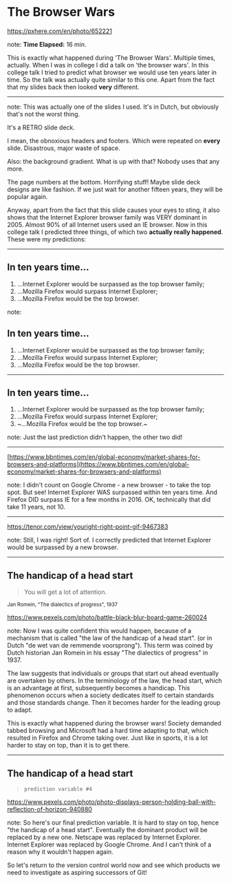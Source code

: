 <!-- .slide: data-background="img/background/usb-sticks.jpg" data-background-color="black" data-background-opacity="0.3" -->

# The Browser Wars

<https://pxhere.com/en/photo/652221> <!-- .element: class="attribution" -->

note:
**Time Elapsed:** 16 min.

This is exactly what happened during 'The Browser Wars'.
Multiple times, actually.
When I was in college I did a talk on 'the browser wars'.
In this college talk I tried to predict what browser we would use ten years later in time.
So the talk was actually quite similar to this one.
Apart from the fact that my slides back then looked **very** different.

---

<!-- .slide: data-background="img/background/the-browser-wars-2005.png" --->

note:
This was actually one of the slides I used.
It's in Dutch, but obviously that's not the worst thing.

It's a RETRO slide deck.

I mean, the obnoxious headers and footers.
Which were repeated on **every** slide. 
Disastrous, major waste of space.
 
Also: the background gradient. 
What is up with that?
Nobody uses that any more.

The page numbers  at the bottom.
Horrifying stuff!
Maybe slide deck designs are like fashion.
If we just wait for another fifteen years, they will be popular again.

Anyway, apart from the fact that this slide causes your eyes to sting, it also shows that the Internet Explorer browser family was VERY dominant in 2005.
Almost 90% of all Internet users used an IE browser.
Now in this college talk I predicted three things, of which two **actually really happened**.
These were my predictions:

---

## In ten years time...

1. ...Internet Explorer would be surpassed as the top browser family;
2. ...Mozilla Firefox would surpass Internet Explorer;
3. ...Mozilla Firefox would be the top browser.

note:

## In ten years time...

1. ...Internet Explorer would be surpassed as the top browser family;
2. ...Mozilla Firefox would surpass Internet Explorer;
3. ...Mozilla Firefox would be the top browser.

---

## In ten years time...

1. ...Internet Explorer would be surpassed as the top browser family;
2. ...Mozilla Firefox would surpass Internet Explorer;
3. ~...Mozilla Firefox would be the top browser.~

note:
Just the last prediction didn't happen, the other two did!

---

<!-- .slide: data-background="img/background/browser-shares-2007-2018.jpg" data-background-size="contain" data-background-color="white" --->

[https://www.bbntimes.com/en/global-economy/market-shares-for-browsers-and-platforms](https://www.bbntimes.com/en/global-economy/market-shares-for-browsers-and-platforms) <!-- .element: class="attribution" -->

note:
I didn't count on Google Chrome - a new browser - to take the top spot.
But see!
Internet Explorer WAS surpassed within ten years time.
And Firefox DID surpass IE for a few months in 2016.
OK, technically that did take 11 years, not 10.

---

<!-- .slide: data-background-video="video/i-was-right.mp4" data-background-video-loop="true" data-background-color="black" data-background-opacity="0.7" -->

<https://tenor.com/view/youright-right-point-gif-9467383> <!-- .element: class="attribution" -->

note:
Still, I was right! 
Sort of.
I correctly predicted that Internet Explorer would be surpassed by a new browser.

---

<!-- .slide: data-background="img/background/chess-champion.jpg" data-background-color="black" data-background-opacity="0.7" --->

## The handicap of a head start

<blockquote class="explanation">
    You will get a lot of attention.
</blockquote>

<small>Jan Romein, "The dialectics of progress", 1937</small>

<https://www.pexels.com/photo/battle-black-blur-board-game-260024> <!-- .element: class="attribution" -->

note:
Now I was quite confident this would happen, because of a mechanism that is called
"the law of the handicap of a head start".
(or in Dutch "de wet van de remmende voorsprong").
This term was coined by Dutch historian Jan Romein in his essay "The dialectics of progress" in 1937.

The law suggests that individuals or groups that start out ahead eventually are overtaken by others. 
In the terminology of the law, the head start, which is an advantage at first, subsequently becomes a handicap.
This phenomenon occurs when a society dedicates itself to certain standards and those standards change. 
Then it becomes harder for the leading group to adapt.

This is exactly what happened during the browser wars!
Society demanded tabbed browsing and Microsoft had a hard time adapting to that, which resulted in Firefox and Chrome taking over.
Just like in sports, it is a lot harder to stay on top, than it is to get there.

---

<!-- .slide: data-background="img/background/crystal-ball.jpg" data-background-color="black" data-background-opacity="0.5" --->

## The handicap of a head start

<blockquote class="explanation">
    <code>prediction variable #4</code>
</blockquote>

<https://www.pexels.com/photo/photo-displays-person-holding-ball-with-reflection-of-horizon-940880> <!-- .element: class="attribution" -->

note:
So here's our final prediction variable.
It is hard to stay on top, hence "the handicap of a head start".
Eventually the dominant product will be replaced by a new one.
Netscape was replaced by Internet Explorer.
Internet Explorer was replaced by Google Chrome.
And I can't think of a reason why it wouldn't happen again.

So let's return to the version control world now and see which products we need to investigate as aspiring successors of Git!
